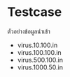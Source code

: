 # Testcase

ตัวอย่างข้อมูลนำเข้า

+ virus.10.100.in
+ virus.100.100.in
+ virus.500.100.in
+ virus.1000.50.in
